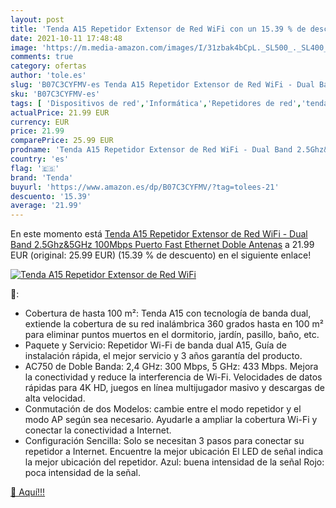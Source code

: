 ```yaml
---
layout: post
title: 'Tenda A15 Repetidor Extensor de Red WiFi con un 15.39 % de descuento'
date: 2021-10-11 17:48:48
image: 'https://m.media-amazon.com/images/I/31zbak4bCpL._SL500_._SL400_.jpg'
comments: true
category: ofertas
author: 'tole.es'
slug: 'B07C3CYFMV-es Tenda A15 Repetidor Extensor de Red WiFi - Dual Band...'
sku: 'B07C3CYFMV-es'
tags: [ 'Dispositivos de red','Informática','Repetidores de red','tenda','wifi', ]
actualPrice: 21.99 EUR
currency: EUR
price: 21.99
comparePrice: 25.99 EUR
prodname: 'Tenda A15 Repetidor Extensor de Red WiFi - Dual Band 2.5Ghz&5GHz 100Mbps Puerto Fast Ethernet  Doble Antenas'
country: 'es'
flag: '🇪🇸'
brand: 'Tenda'
buyurl: 'https://www.amazon.es/dp/B07C3CYFMV/?tag=tolees-21'
descuento: '15.39'
average: '21.99'
---
```


En este momento está [Tenda A15 Repetidor Extensor de Red WiFi - Dual Band 2.5Ghz&5GHz 100Mbps Puerto Fast Ethernet  Doble Antenas](https://www.amazon.es/dp/B07C3CYFMV/?tag=tolees-21) a 21.99 EUR (original: 25.99 EUR) (15.39 %  de descuento) en el siguiente enlace!

[![Tenda A15 Repetidor Extensor de Red WiFi](https://m.media-amazon.com/images/I/31zbak4bCpL._SL500_._SL400_.jpg)](https://www.amazon.es/dp/B07C3CYFMV/?tag=tolees-21)

🔎:

- Cobertura de hasta 100 m²: Tenda A15 con tecnología de banda dual, extiende la cobertura de su red inalámbrica 360 grados hasta en 100 m² para eliminar puntos muertos en el dormitorio, jardín, pasillo, baño, etc.
- Paquete y Servicio: Repetidor Wi-Fi de banda dual A15, Guía de instalación rápida, el mejor servicio y 3 años garantía del producto.
- AC750 de Doble Banda: 2,4 GHz: 300 Mbps, 5 GHz: 433 Mbps. Mejora la conectividad y reduce la interferencia de Wi-Fi. Velocidades de datos rápidas para 4K HD, juegos en línea multijugador masivo y descargas de alta velocidad.
- Conmutación de dos Modelos: cambie entre el modo repetidor y el modo AP según sea necesario. Ayudarle a ampliar la cobertura Wi-Fi y conectar la conectividad a Internet.
- Configuración Sencilla: Solo se necesitan 3 pasos para conectar su repetidor a Internet. Encuentre la mejor ubicación El LED de señal indica la mejor ubicación del repetidor. Azul: buena intensidad de la señal Rojo: poca intensidad de la señal.

[🛒 Aquí!!!](https://www.amazon.es/dp/B07C3CYFMV/?tag=tolees-21)
